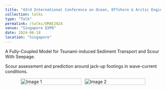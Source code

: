 ```yaml
---
title: "43rd International Conference on Ocean, Offshore & Arctic Engineering"
collection: talks
type: "Talk"
permalink: /talks/OMAE2024
venue: "Singapore EXPO"
date: 2024-06-18
location: "Singapore"
---
```


A Fully-Coupled Model for Tsunami-induced Sediment Transport and Scour With Seepage.

Scour assessment and prediction around jack-up footings in wave-current conditions.

<head>
    <meta charset="UTF-8">
    <meta name="viewport" content="width=device-width, initial-scale=1.0">
    <title>1x2 Image Grid</title>
    <style>
        .grid-container {
            display: grid;
            grid-template-columns: 1fr 1fr;
            grid-template-rows: 1fr;
            gap: 10px; /* 间隙大小 */
            width: 80%; /* 根据需要调整宽度 */
            margin: auto; /* 使网格居中 */
        }
        .grid-item {
            width: 100%;
            height: auto;
        }
    </style>
</head>
<body>
    <div class="grid-container">
        <img src="http://huzhengyu.github.io/images/OMAE2024a.jpg" alt="Image 1" class="grid-item">
        <img src="http://huzhengyu.github.io/images/OMAE2024b.jpg" alt="Image 2" class="grid-item">
    </div>
</body>